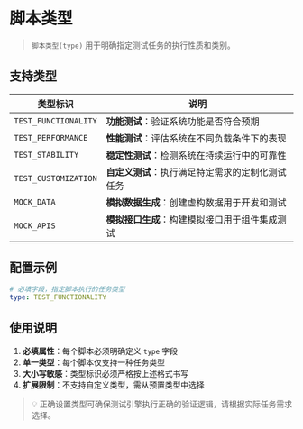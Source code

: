 # 脚本类型

> `脚本类型(type)` 用于明确指定测试任务的执行性质和类别。

## 支持类型

| 类型标识             | 说明                                                                 |
|----------------------|----------------------------------------------------------------------|
| `TEST_FUNCTIONALITY` | **功能测试**：验证系统功能是否符合预期                               |
| `TEST_PERFORMANCE`   | **性能测试**：评估系统在不同负载条件下的表现                         |
| `TEST_STABILITY`     | **稳定性测试**：检测系统在持续运行中的可靠性                         |
| `TEST_CUSTOMIZATION` | **自定义测试**：执行满足特定需求的定制化测试任务                     |
| `MOCK_DATA`          | **模拟数据生成**：创建虚构数据用于开发和测试                         |
| `MOCK_APIS`          | **模拟接口生成**：构建模拟接口用于组件集成测试                       |

## 配置示例

```yaml
# 必填字段，指定脚本执行的任务类型
type: TEST_FUNCTIONALITY
```

## 使用说明
1. **必填属性**：每个脚本必须明确定义 `type` 字段
2. **单一类型**：每个脚本仅支持一种任务类型
3. **大小写敏感**：类型标识必须严格按上述格式书写
4. **扩展限制**：不支持自定义类型，需从预置类型中选择

> 💡 正确设置类型可确保测试引擎执行正确的验证逻辑，请根据实际任务需求选择。
